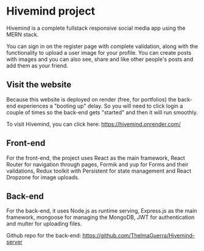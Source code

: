 # Hivemind project

Hivemind is a complete fullstack responsive social media app using the MERN stack.

You can sign in on the register page with complete validation, along with the functionality to upload a user image for your profile.
You can create posts with images and you can also see, share and like other people's posts and add them as your friend.

## Visit the website

Because this website is deployed on render (free, for portfolios) the back-end experiences a "booting up" delay. So you will need to click login a couple of times so the back-end gets "started" and then it will run smoothly.

To visit Hivemind, you can click here: https://hivemind.onrender.com/

## Front-end

For the front-end, the project uses React as the main framework, React Router for navigation through pages, Formik and yup for Forms and their validations, Redux toolkit with Persistent for state management and React Dropzone for image uploads.

## Back-end

For the back-end, it uses Node.js as runtime serving, Express.js as the main framework, mongoose for managing the MongoDB, JWT for authentication and multer for uploading files.

Github repo for the back-end: https://github.com/ThelmaGuerra/Hivemind-server
